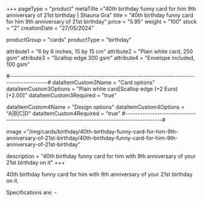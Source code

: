 +++
pageType = "product"
metaTitle ="40th birthday funny card for him 9th anniversary of 21st birthday | Shauna Gra"
title = "40th birthday funny card for him 9th anniversary of 21st birthday"
price = "5.95"
weight = "100"
stock = "2"
creationDate = "27/05/2024"

productGroup = "cards"
productType = "birthday"

attribute1 = "6 by 6 inches, 15 by 15 cm" 
attribute2 = "Plain white card, 250 gsm"
attribute3 = "Scallop edge 300 gsm"
attribute4 = "Envelope included, 100 gsm"

#---------------------------------------------------------------------------------------------#
dataItemCustom3Name = "Card options"
dataItemCustom3Options = "Plain white card|Scallop edge (+2 Euro)[+2.00]"
dataItemCustom3Required = "true"

dataItemCustom4Name = "Design options"
dataItemCustom4Options = "A|B|C|D"
dataItemCustom4Required = "true"
#---------------------------------------------------------------------------------------------#

image ="/img/cards/birthday/40th-birthday-funny-card-for-him-9th-anniversary-of-21st-birthday/40th-birthday-funny-card-for-him-9th-anniversary-of-21st-birthday"

description = "40th birthday funny card for him with 9th anniversary of your 21st birthday on it"
+++

40th birthday funny card for him with 9th anniversary of your 21st birthday on it.

Specifications are: -
